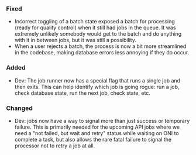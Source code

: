 ### Fixed

- Incorrect toggling of a batch state exposed a batch for processing (ready for
  quality control) when it still had jobs in the queue. It was extremely
  unlikely somebody would get to the batch and do anything with it in between
  jobs, but it was still a possibility.
- When a user rejects a batch, the process is now a bit more streamlined in the
  codebase, making database errors less annoying if they do occur.

### Added

- Dev: The job runner now has a special flag that runs a single job and then
  exits. This can help identify which job is going rogue: run a job, check
  database state, run the next job, check state, etc.

### Changed

- Dev: jobs now have a way to signal more than just success or temporary
  failure. This is primarily needed for the upcoming API jobs where we need a
  "not failed, but wait and retry" status while waiting on ONI to complete a
  task, but also allows the rare fatal failure to signal the processor not to
  retry a job at all.
